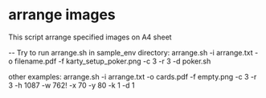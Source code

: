 # arrange images

This script arrange specified images on A4 sheet

--
Try to run arrange.sh in sample_env directory:
arrange.sh -i arrange.txt -o filename.pdf -f karty_setup_poker.png -c 3 -r 3 -d poker.sh

other examples:
arrange.sh -i arrange.txt -o cards.pdf -f empty.png -c 3 -r 3 -h 1087 -w 762! -x 70 -y 80 -k 1 -d 1


